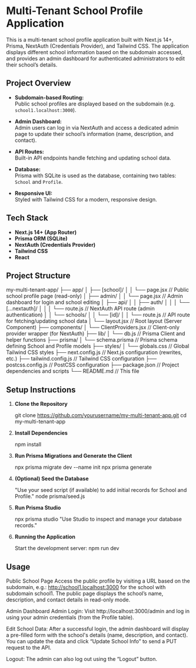 # Multi-Tenant School Profile Application

This is a multi-tenant school profile application built with Next.js 14+, Prisma, NextAuth (Credentials Provider), and Tailwind CSS. The application displays different school information based on the subdomain accessed, and provides an admin dashboard for authenticated administrators to edit their school’s details.

## Project Overview

- **Subdomain-based Routing:**  
  Public school profiles are displayed based on the subdomain (e.g. `school1.localhost:3000`).

- **Admin Dashboard:**  
  Admin users can log in via NextAuth and access a dedicated admin page to update their school’s information (name, description, and contact).

- **API Routes:**  
  Built-in API endpoints handle fetching and updating school data.

- **Database:**  
  Prisma with SQLite is used as the database, containing two tables: `School` and `Profile`.

- **Responsive UI:**  
  Styled with Tailwind CSS for a modern, responsive design.

## Tech Stack

- **Next.js 14+ (App Router)**  
- **Prisma ORM (SQLite)**  
- **NextAuth (Credentials Provider)**  
- **Tailwind CSS**  
- **React**  

## Project Structure
my-multi-tenant-app/
├── app/
│   ├── [school]/
│   │   └── page.jsx                // Public school profile page (read-only)
│   ├── admin/
│   │   └── page.jsx                // Admin dashboard for login and school editing
│   ├── api/
│   │   ├── auth/
│   │   │   └── [...nextauth]/
│   │   │         └── route.js      // NextAuth API route (admin authentication)
│   │   └── schools/
│   │       └── [id]/
│   │             └── route.js      // API route for fetching/updating school data
│   └── layout.jsx                 // Root layout (Server Component)
├── components/
│   └── ClientProviders.jsx        // Client-only provider wrapper (for NextAuth)
├── lib/
│   └── db.js                      // Prisma Client and helper functions
├── prisma/
│   └── schema.prisma              // Prisma schema defining School and Profile models
├── styles/
│   └── globals.css                // Global Tailwind CSS styles
├── next.config.js                 // Next.js configuration (rewrites, etc.)
├── tailwind.config.js             // Tailwind CSS configuration
├── postcss.config.js              // PostCSS configuration
├── package.json                   // Project dependencies and scripts
└── README.md                      // This file


## Setup Instructions

1. **Clone the Repository**

   git clone https://github.com/yourusername/my-multi-tenant-app.git
   cd my-multi-tenant-app

2. **Install Dependencies**

   npm install

3. **Run Prisma Migrations and Generate the Client**

   npx prisma migrate dev --name init
   npx prisma generate

4. **(Optional) Seed the Database**

   "Use your seed script (if available) to add initial records for School and Profile."
   node prisma/seed.js
  
5. **Run Prisma Studio**

   npx prisma studio
   "Use Studio to inspect and manage your database records."

6. **Running the Application**
   
   Start the development server:
   npm run dev

## Usage
Public School Page
Access the public profile by visiting a URL based on the subdomain, 
e.g.: http://school1.localhost:3000 for the school with subdomain school1.
The public page displays the school’s name, description, and contact details in read-only mode.

Admin Dashboard
Admin Login:
Visit http://localhost:3000/admin and log in using your admin credentials (from the Profile table).

Edit School Data:
After a successful login, the admin dashboard will display a pre-filled form with the school's details (name, description, and contact). 
You can update the data and click “Update School Info” to send a PUT request to the API.

Logout:
The admin can also log out using the “Logout” button.
